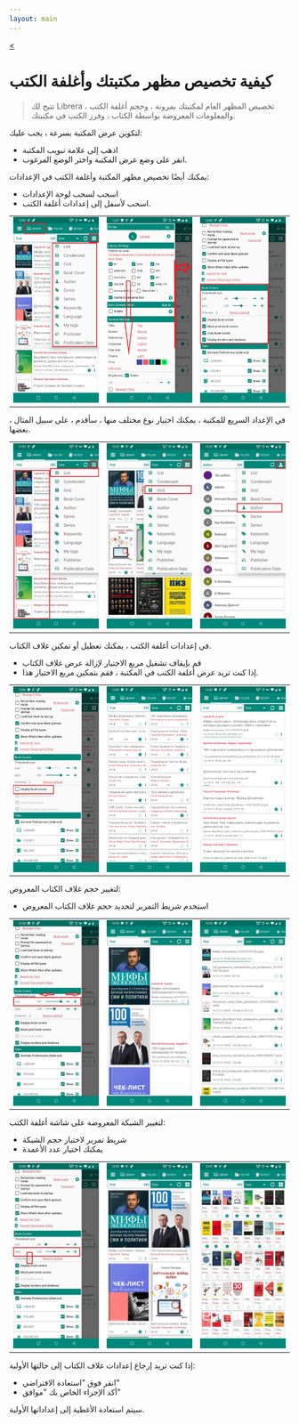 ```yaml
---
layout: main
---
```

[<](/wiki/faq/ar)

# كيفية تخصيص مظهر مكتبتك وأغلفة الكتب


> تتيح لك Librera تخصيص المظهر العام لمكتبتك بمرونة ، وحجم أغلفة الكتب ، والمعلومات المعروضة بواسطة الكتاب ، وفرز الكتب في مكتبتك.


لتكوين عرض المكتبة بسرعة ، يجب عليك:

* اذهب إلى علامة تبويب المكتبة
* انقر على وضع عرض المكتبة واختر الوضع المرغوب.

يمكنك أيضًا تخصيص مظهر المكتبة وأغلفة الكتب في الإعدادات:

* اسحب لسحب لوحة الإعدادات
* اسحب لأسفل إلى إعدادات أغلفة الكتب.

||||
|-|-|-|
|![](3.jpg)|![](1.jpg)|![](2.jpg)|

في الإعداد السريع للمكتبة ، يمكنك اختيار نوع مختلف منها ، سأقدم ، على سبيل المثال ، بعضها.


||||
|-|-|-|
|![](7.jpg)|![](8.jpg)|![](9.jpg)|


في إعدادات أغلفة الكتب ، يمكنك تعطيل أو تمكين غلاف الكتاب.

* قم بإيقاف تشغيل مربع الاختيار لإزالة عرض غلاف الكتاب
* إذا كنت تريد عرض أغلفة الكتب في المكتبة ، فقم بتمكين مربع الاختيار هذا.

||||
|-|-|-|
|![](4.jpg)|![](5.jpg)|![](6.jpg)|


لتغيير حجم غلاف الكتاب المعروض:

* استخدم شريط التمرير لتحديد حجم غلاف الكتاب المعروض


||||
|-|-|-|
|![](10.jpg)|![](11.jpg)|![](12.jpg)|

لتغيير الشبكة المعروضة على شاشة أغلفة الكتب:

* شريط تمرير لاختيار حجم الشبكة
* يمكنك اختيار عدد الأعمدة

||||
|-|-|-|
|![](13.jpg)|![](14.jpg)|![](15.jpg)|

إذا كنت تريد إرجاع إعدادات غلاف الكتاب إلى حالتها الأولية:

* انقر فوق &quot;استعادة الافتراضي&quot;
* أكد الإجراء الخاص بك &quot;موافق&quot;

سيتم استعادة الأغطية إلى إعداداتها الأولية.





